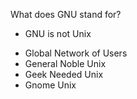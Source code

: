 What does GNU stand for?

+ GNU is not Unix
* Global Network of Users
* General Noble Unix
* Geek Needed Unix
* Gnome Unix
